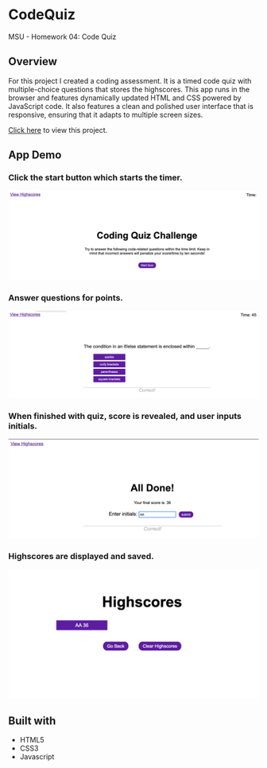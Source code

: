 # CodeQuiz
MSU - Homework 04: Code Quiz

## Overview

For this project I created a coding assessment. It is a timed code quiz with multiple-choice questions that stores the highscores. This app runs in the browser and features dynamically updated HTML and CSS powered by JavaScript code. It also features a clean and polished user interface that is responsive, ensuring that it adapts to multiple screen sizes.

[Click here](https://stricklin927.github.io/CodeQuiz/) to view this project.


## App Demo
### Click the start button which starts the timer.
![StartQuiz](/assets/images/screenshot1.png)

### Answer questions for points.
![Question](/assets/images/screenshot2.png)

### When finished with quiz, score is revealed, and user inputs initials.
![Done](/assets/images/screenshot3.png)

### Highscores are displayed and saved.
![Highscores](/assets/images/screenshot4.png)


## Built with
* HTML5
* CSS3
* Javascript
